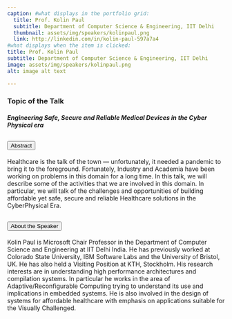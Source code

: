 ```yaml
---
caption: #what displays in the portfolio grid:
  title: Prof. Kolin Paul
  subtitle: Department of Computer Science & Engineering, IIT Delhi
  thumbnail: assets/img/speakers/kolinpaul.png
  link: http://linkedin.com/in/kolin-paul-597a7a4
#what displays when the item is clicked:
title: Prof. Kolin Paul
subtitle: Department of Computer Science & Engineering, IIT Delhi
image: assets/img/speakers/kolinpaul.png
alt: image alt text

---
```


### Topic of the Talk
##### Engineering Safe, Secure and Reliable Medical Devices in the Cyber Physical era


<div class="accordion text-left" id="accordionExample4">
  <div class="card">
    <div class="card-header" id="headingTwo">
      <h2 class="mb-0">
        <button class="btn btn-link collapsed" type="button" data-toggle="collapse" data-target="#CollapseSix" aria-expanded="false" aria-controls="CollapseSix">
        Abstract
        </button>
      </h2>
    </div>
    <div id="CollapseSix" class="collapse" aria-labelledby="headingTwo" data-parent="#accordionExample">
      <div class="card-body">
      Healthcare is the talk of the town — unfortunately, it needed a pandemic to bring it to the foreground.  Fortunately, Industry and Academia have been working on problems  in this domain for a long time. In this talk, we will describe some of the activities that we are involved  in this  domain.  In particular, we will talk of the challenges and opportunities of building affordable  yet safe, secure and reliable Healthcare solutions in the CyberPhysical Era.
      </div>
    </div>
  </div>

  <div class="card">
    <div class="card-header" id="headingThree">
      <h2 class="mb-0">
        <button class="btn btn-link collapsed" type="button" data-toggle="collapse" data-target="#Collapseeight" aria-expanded="false" aria-controls="Collapseeight">
          About the Speaker
        </button>
      </h2>
    </div>
    <div id="Collapseeight" class="collapse" aria-labelledby="headingThree" data-parent="#accordionExample">
      <div class="card-body">
    Kolin Paul is Microsoft Chair Professor in the Department of Computer Science and Engineering at IIT Delhi India. He has previously worked at Colorado State University, IBM Software Labs and the University of Bristol, UK. He has also held a Visiting Position at KTH, Stockholm. His research interests are in understanding high performance architectures and compilation systems. In particular he works in the area of Adaptive/Reconfigurable Computing trying to understand its use and implications in embedded systems. He is also involved in the design of systems for affordable healthcare with emphasis on applications suitable for the Visually Challenged.         </div>
    </div>
  </div>

</div>
